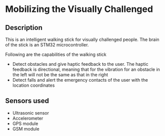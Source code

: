 # Mobilizing the Visually Challenged


## Description
This is an intelligent walking stick for visually challenged people. The brain of the stick is an STM32 microcontroller. 

Following are the capabilities of the walking stick

* Detect obstacles and give haptic feedback to the user. The haptic feedback is directional, meaning that for the vibration for an obstacle in the left will not be the same as that in the right
* Detect falls and alert the emergency contacts of the user with the location coordinates

## Sensors used
* Ultrasonic sensor
* Accelerometer
* GPS module
* GSM module
 
